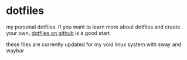 # dotfiles
my personal dotfiles.
if you want to learn more about dotfiles and create your own, [dotfiles on github](https://dotfiles.github.io/) is a good start

these files are currently updated for my void linux system with sway and waybar
